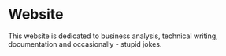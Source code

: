 # Website
This website is dedicated to business analysis, technical writing, documentation and occasionally - stupid jokes.
